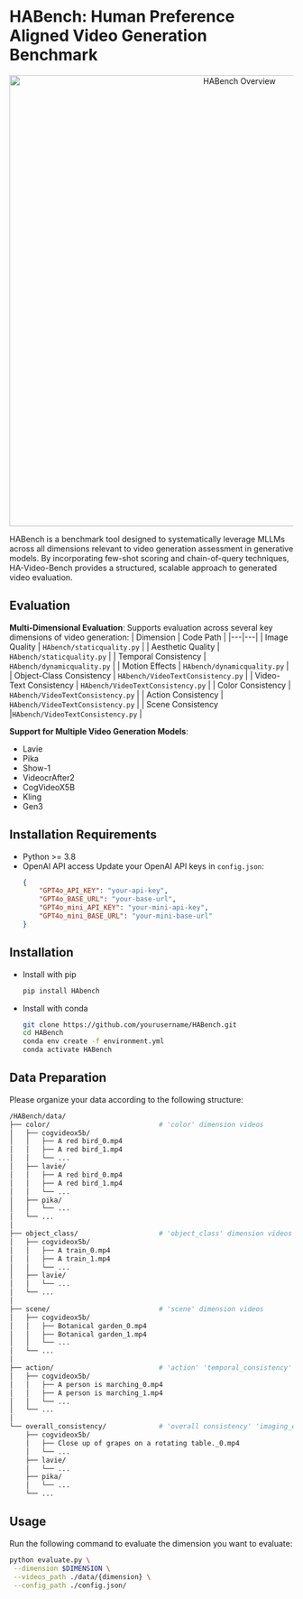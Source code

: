 # HABench: Human Preference Aligned Video Generation Benchmark

<div align="center">
    <img src="./asset/dimension.png" alt="HABench Overview" width="800"/>
</div>

HABench is a benchmark tool designed to systematically leverage MLLMs across all dimensions relevant to video generation assessment in generative models. By incorporating few-shot scoring and chain-of-query techniques, HA-Video-Bench provides a structured, scalable approach to generated video evaluation.

## Evaluation

**Multi-Dimensional Evaluation**: Supports evaluation across several key dimensions of video generation:
| Dimension  |  Code Path |
|---|---|
| Image Quality  |  `HAbench/staticquality.py` |
| Aesthetic Quality  | `HAbench/staticquality.py`  |
| Temporal Consistency | `HAbench/dynamicquality.py`  |
| Motion Effects | `HAbench/dynamicquality.py` |
| Object-Class Consistency | `HAbench/VideoTextConsistency.py` |
| Video-Text Consistency | `HAbench/VideoTextConsistency.py` |
| Color Consistency | `HAbench/VideoTextConsistency.py` |
| Action Consistency | `HAbench/VideoTextConsistency.py` |
| Scene Consistency |`HAbench/VideoTextConsistency.py` |


**Support for Multiple Video Generation Models**:
  - Lavie
  - Pika
  - Show-1
  - VideocrAfter2
  - CogVideoX5B
  - Kling
  - Gen3


## Installation Requirements

- Python >= 3.8
- OpenAI API access
   Update your OpenAI API keys in `config.json`:
   ````json
   {
       "GPT4o_API_KEY": "your-api-key",
       "GPT4o_BASE_URL": "your-base-url",
       "GPT4o_mini_API_KEY": "your-mini-api-key",
       "GPT4o_mini_BASE_URL": "your-mini-base-url"
   }
   ````

## Installation

- Install with pip
   ````bash
   pip install HAbench
   ````
- Install with conda
   ````bash
   git clone https://github.com/yourusername/HABench.git
   cd HABench
   conda env create -f environment.yml
   conda activate HABench
   ````

## Data Preparation

Please organize your data according to the following structure:
```bash
/HABench/data/
├── color/                           # 'color' dimension videos
│   ├── cogvideox5b/
│   │   ├── A red bird_0.mp4
│   │   ├── A red bird_1.mp4
│   │   └── ...
│   ├── lavie/
│   │   ├── A red bird_0.mp4
│   │   ├── A red bird_1.mp4
│   │   └── ...
│   ├── pika/
│   │   └── ...
│   └── ...
│
├── object_class/                    # 'object_class' dimension videos
│   ├── cogvideox5b/
│   │   ├── A train_0.mp4
│   │   ├── A train_1.mp4
│   │   └── ...
│   ├── lavie/
│   │   └── ...
│   └── ...
│
├── scene/                           # 'scene' dimension videos
│   ├── cogvideox5b/
│   │   ├── Botanical garden_0.mp4
│   │   ├── Botanical garden_1.mp4
│   │   └── ...
│   └── ...
│
├── action/                          # 'action' 'temporal_consistency' 'motion_effects' dimension videos
│   ├── cogvideox5b/
│   │   ├── A person is marching_0.mp4
│   │   ├── A person is marching_1.mp4
│   │   └── ...
│   └── ...
│
└── overall_consistency/             # 'overall consistency' 'imaging_quality' 'aesthetic_quality' dimension videos
    ├── cogvideox5b/
    │   ├── Close up of grapes on a rotating table._0.mp4
    │   └── ...
    ├── lavie/
    │   └── ...
    ├── pika/
    │   └── ...
    └── ...
```
## Usage
Run the following command to evaluate the dimension you want to evaluate:
   ````bash
   python evaluate.py \
    --dimension $DIMENSION \
    --videos_path ./data/{dimension} \
    --config_path ./config.json/
   ````
